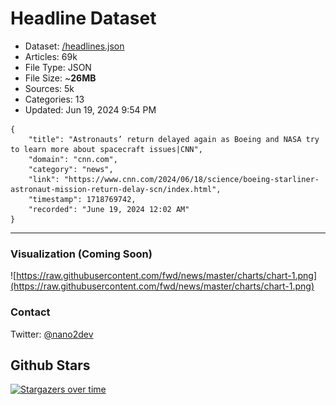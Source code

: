 # Headline Dataset

- Dataset: [/headlines.json](https://raw.githubusercontent.com/fwd/news/master/headlines.json) 
- Articles: 69k
- File Type: JSON
- File Size: ~**26MB**
- Sources: 5k
- Categories: 13
- Updated: Jun 19, 2024 9:54 PM

```
{
    "title": "Astronauts’ return delayed again as Boeing and NASA try to learn more about spacecraft issues|CNN",
    "domain": "cnn.com",
    "category": "news",
    "link": "https://www.cnn.com/2024/06/18/science/boeing-starliner-astronaut-mission-return-delay-scn/index.html",
    "timestamp": 1718769742,
    "recorded": "June 19, 2024 12:02 AM"
}
```

---

### Visualization (Coming Soon)

![https://raw.githubusercontent.com/fwd/news/master/charts/chart-1.png](https://raw.githubusercontent.com/fwd/news/master/charts/chart-1.png)

### Contact 

Twitter: [@nano2dev](https://twitter.com/nano2dev)

## Github Stars

[![Stargazers over time](https://starchart.cc/fwd/news.svg)](https://starchart.cc/fwd/news)

